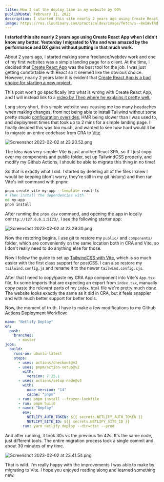 ```yaml
---
title: How I cut the deploy time in my website by 60%
publishDate: February 11, 2023
description: I started this site nearly 2 years ago using Create React App when I didn't know any better. Yesterday I migrated to Vite and was amazed by the performance and DX gains without putting in that much work.
image: https://res.cloudinary.com/practicaldev/image/fetch/s--8eIAvTRd--/c_imagga_scale,f_auto,fl_progressive,h_420,q_auto,w_1000/https://dev-to-uploads.s3.amazonaws.com/uploads/articles/nvi1wa2sy5wnmsjhf239.jpg
---
```


**I started this site nearly 2 years ago using Create React App when I didn't know any better. Yesterday I migrated to Vite and was amazed by the performance and DX gains without putting in that much work.**

About 2 years ago, I started making some freelance/webdev work and one of my first websites was a simple landing page for a client. At the time, I decided that [Create React App](https://create-react-app.dev) was the best tool for the job. I was just getting comfortable with React so it seemed like the obvious choice. However, nearly 2 years later it is evident that [Create React App is a bad choice for starting a new project.](https://github.com/reactjs/reactjs.org/pull/5487)

This post won't go specifically into what is wrong with Create React App, and I will instead link to a [video by Theo where he explains it pretty well.](https://youtu.be/7m14f0ZzMyY) 

Long story short, this simple website was causing me too many headaches when making changes, from not being able to install Tailwind without some pretty stupid [configuration overrides](https://github.com/dilanx/craco), HMR being slower than I was used to, and deployment times that took up to 2 mins for a simple landing page. I finally decided this was too much, and wanted to see how hard would it be to migrate an entire codebase from CRA to [Vite](https://vitejs.dev/).

![Screenshot 2023-02-02 at 23.20.52.png](https://storage.googleapis.com/blog-axelpadilla.appspot.com/marktext%2Fimg%2FScreenshot%202023-02-02%20at%2023.20.52.png "This was one of my deployments before migrating")

The idea was very simple: Vite is just another React SPA, so if I just copy over my components and public folder, set up TailwindCSS properly, and modify my Github Actions, I should be able to migrate this thing in no time!

So that is exactly what I did. I started by deleting all of the files I knew I would be keeping (don't worry, they're still in my git history) and then ran Vite's init command with pnpm:

```bash
pnpm create vite my-app --template react-ts
# Then install the dependencies with
cd my-app
pnpm install
```

After running the `pnpm dev` command, and opening the app in locally on`http://127.0.0.1:5173/`, I see the following starter app:

![Screenshot 2023-02-02 at 23.29.30.png](https://storage.googleapis.com/blog-axelpadilla.appspot.com/marktext%2Fimg%2FScreenshot%202023-02-02%20at%2023.29.30.png)

Now the restoring begins. I use git to restore my `public/` and `components/` folder, which are conveniently on the same location both in CRA and Vite, so I don't really need to do anything else for those.

Now I follow the guide to set up [TailwindCSS with Vite](https://tailwindcss.com/docs/guides/vite), which is so much easier with the first class support for postCSS. I can also restore my `tailwind.config.js` and rename it to the newer `tailwind.config.cjs`. 

After that I need to copy/paste my CRA App component into Vite's `App.tsx` file, fix some imports that are expecting an export from `index.tsx`, manually copy paste the relevant parts of my `index.html` file we're pretty much done. The website looks exactly the same as it did in CRA, but it feels snappier and with much better support for better tools.

Now, the moment of truth. I have to make a few modifications to my Github Actions Deployment Workflow:

```yaml
name: "Netlify Deploy"
on:
  push:
    branches:
      - master
jobs:
  build:
    runs-on: ubuntu-latest
    steps:
      - uses: actions/checkout@v3
      - uses: pnpm/action-setup@v2
        with:
          version: 7.25.1
      - uses: actions/setup-node@v3
        with:
          node-version: "14"
          cache: "pnpm"
      - run: pnpm install --frozen-lockfile
      - run: pnpm build
      - name: "Deploy"
        env:
          NETLIFY_AUTH_TOKEN: ${{ secrets.NETLIFY_AUTH_TOKEN }}
          NETLIFY_SITE_ID: ${{ secrets.NETLIFY_SITE_ID }}
        run: yarn netlify deploy --dir=dist --prod

```

And after running, it took 30s vs the previous 1m 42s. It's the same code, just different tools. The entire migration process took a single commit and about 30 minutes of my time. 

![Screenshot 2023-02-02 at 23.41.54.png](https://storage.googleapis.com/blog-axelpadilla.appspot.com/marktext%2Fimg%2FScreenshot%202023-02-02%20at%2023.41.54.png)

That is wild. I'm really happy with the improvements I was able to make by migrating to Vite. I hope you enjoyed reading along and learned something new.


